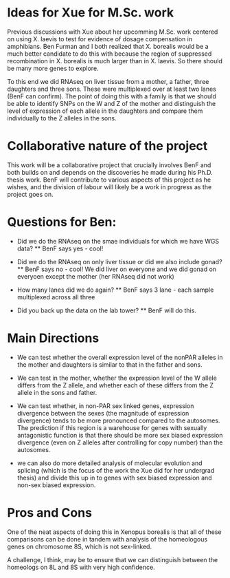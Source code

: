 # Ideas for Xue for M.Sc. work

Previous discussions with Xue about her upcomming M.Sc. work centered on using X. laevis to test for evidence of dosage compensation in amphibians. Ben Furman and I both realized that X. borealis would be a much better candidate to do this with because the region of suppressed recombination in X. borealis is much larger than in X. laevis.  So there should be many more genes to explore.

To this end we did RNAseq on liver tissue from a mother, a father, three daughters and three sons. These were multiplexed over at least two lanes (BenF can confirm). The point of doing this with a family is that we should be able to identify SNPs on the W and Z of the mother and distinguish the level of expression of each allele in the daughters and compare them individually to the Z alleles in the sons.

# Collaborative nature of the project

This work will be a collaborative project that crucially involves BenF and both builds on and depends on the discoveries he made during his Ph.D. thesis work.  BenF will contribute to various aspects of this project as he wishes, and the division of labour will likely be a work in progress as the project goes on.

# Questions for Ben:
* Did we do the RNAseq on the smae individuals for which we have WGS data?
** BenF says yes - cool!

* Did we do the RNAseq on only liver tissue or did we also include gonad?
** BenF says no - cool!  We did liver on everyone and we did gonad on everyoen except the mother (her RNAseq did not work)

* How many lanes did we do again?
** BenF says 3 lane - each sample multiplexed across all three

* Did you back up the data on the lab tower?
** BenF will do this.


# Main Directions 

* We can test whether the overall expression level of the nonPAR alleles in the mother and daughters is similar to that in the father and sons.

* We can test in the mother, whether the expression level of the W allele differs from the Z allele, and whether each of these differs from the Z allele in the sons and father.

* We can test whether, in non-PAR sex linked genes, expression divergence between the sexes (the magnitude of expression divergence) tends to be more pronounced compared to the autosomes. The prediction if this region is a warehouse for genes with sexually antagonistic function is that there should be more sex biased expression divergence (even on Z alleles after controlling for copy number) than the autosomes.

* we can also do more detailed analysis of molecular evolution and splicing (which is the focus of the work the Xue did for her undergrad thesis) and divide this up in to genes with sex biased expression and non-sex biased expression.

# Pros and Cons

One of the neat aspects of doing this in Xenopus borealis is that all of these comparisons can be done in tandem with analysis of the homeologous genes on chromosome 8S, which is not sex-linked.

A challenge, I think, may be to ensure that we can distinguish between the homeologs on 8L and 8S with very high confidence.



